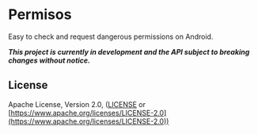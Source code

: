 Permisos
===========

Easy to check and request dangerous permissions on Android.

**_This project is currently in development and the API subject to breaking changes without notice._**

License
-------

Apache License, Version 2.0, ([LICENSE](https://github.com/nikeorever/permisos/blob/trunk/LICENSE) or [https://www.apache.org/licenses/LICENSE-2.0](https://www.apache.org/licenses/LICENSE-2.0))


